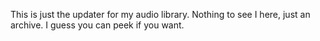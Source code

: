 This is just the updater for my audio library. Nothing to see I here, just an archive.
I guess you can peek if you want.
